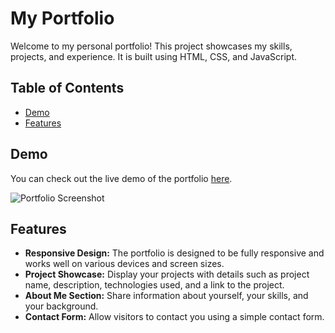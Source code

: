 # My Portfolio

Welcome to my personal portfolio! This project showcases my skills, projects, and experience. It is built using HTML, CSS, and JavaScript.

## Table of Contents
- [Demo](#demo)
- [Features](#features)

## Demo

You can check out the live demo of the portfolio [here](https://kjarj54.github.io/Portafolio).

![Portfolio Screenshot](screenshot.png)

## Features

- **Responsive Design:** The portfolio is designed to be fully responsive and works well on various devices and screen sizes.
- **Project Showcase:** Display your projects with details such as project name, description, technologies used, and a link to the project.
- **About Me Section:** Share information about yourself, your skills, and your background.
- **Contact Form:** Allow visitors to contact you using a simple contact form.
